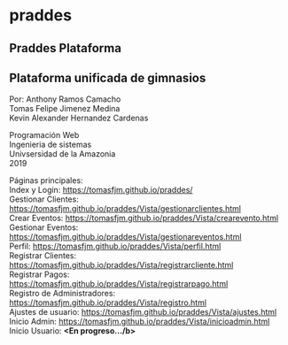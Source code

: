 # praddes
Praddes Plataforma
--------------------------------------
Plataforma unificada de gimnasios
--------------------------------------

Por:
Anthony Ramos Camacho
<br>
Tomas Felipe Jimenez Medina
<br>
Kevin Alexander Hernandez Cardenas

Programación Web <br>
Ingenieria de sistemas <br>
Univsersidad de la Amazonia <br>
2019

Páginas principales: <br>
Index y Login: https://tomasfjm.github.io/praddes/ <br>
Gestionar Clientes: https://tomasfjm.github.io/praddes/Vista/gestionarclientes.html <br>
Crear Eventos: https://tomasfjm.github.io/praddes/Vista/crearevento.html <br>
Gestionar Eventos: https://tomasfjm.github.io/praddes/Vista/gestionareventos.html <br>
Perfil: https://tomasfjm.github.io/praddes/Vista/perfil.html <br>
Registrar Clientes: https://tomasfjm.github.io/praddes/Vista/registrarcliente.html <br>
Registrar Pagos: https://tomasfjm.github.io/praddes/Vista/registrarpago.html <br>
Registro de Administradores: https://tomasfjm.github.io/praddes/Vista/registro.html <br>
Ajustes de usuario:  https://tomasfjm.github.io/praddes/Vista/ajustes.html <br>
Inicio Admin: https://tomasfjm.github.io/praddes/Vista/inicioadmin.html <br>
Inicio Usuario: <b><En progreso.../b>
